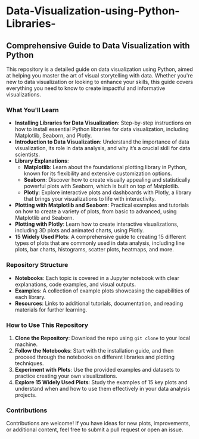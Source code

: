 # Data-Visualization-using-Python-Libraries-

## Comprehensive Guide to Data Visualization with Python

This repository is a detailed guide on data visualization using Python, aimed at helping you master the art of visual storytelling with data. Whether you're new to data visualization or looking to enhance your skills, this guide covers everything you need to know to create impactful and informative visualizations.

### What You'll Learn
- **Installing Libraries for Data Visualization**: Step-by-step instructions on how to install essential Python libraries for data visualization, including Matplotlib, Seaborn, and Plotly.
- **Introduction to Data Visualization**: Understand the importance of data visualization, its role in data analysis, and why it’s a crucial skill for data scientists.
- **Library Explanations**:
  - **Matplotlib**: Learn about the foundational plotting library in Python, known for its flexibility and extensive customization options.
  - **Seaborn**: Discover how to create visually appealing and statistically powerful plots with Seaborn, which is built on top of Matplotlib.
  - **Plotly**: Explore interactive plots and dashboards with Plotly, a library that brings your visualizations to life with interactivity.
- **Plotting with Matplotlib and Seaborn**: Practical examples and tutorials on how to create a variety of plots, from basic to advanced, using Matplotlib and Seaborn.
- **Plotting with Plotly**: Learn how to create interactive visualizations, including 3D plots and animated charts, using Plotly.
- **15 Widely Used Plots**: A comprehensive guide to creating 15 different types of plots that are commonly used in data analysis, including line plots, bar charts, histograms, scatter plots, heatmaps, and more.

### Repository Structure
- **Notebooks**: Each topic is covered in a Jupyter notebook with clear explanations, code examples, and visual outputs.
- **Examples**: A collection of example plots showcasing the capabilities of each library.
- **Resources**: Links to additional tutorials, documentation, and reading materials for further learning.

### How to Use This Repository
1. **Clone the Repository**: Download the repo using `git clone` to your local machine.
2. **Follow the Notebooks**: Start with the installation guide, and then proceed through the notebooks on different libraries and plotting techniques.
3. **Experiment with Plots**: Use the provided examples and datasets to practice creating your own visualizations.
4. **Explore 15 Widely Used Plots**: Study the examples of 15 key plots and understand when and how to use them effectively in your data analysis projects.

### Contributions
Contributions are welcome! If you have ideas for new plots, improvements, or additional content, feel free to submit a pull request or open an issue.

